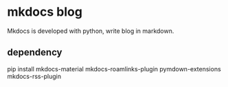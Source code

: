 # mkdocs blog

Mkdocs is developed with python, write blog in markdown.

## dependency

pip install mkdocs-material mkdocs-roamlinks-plugin pymdown-extensions mkdocs-rss-plugin

